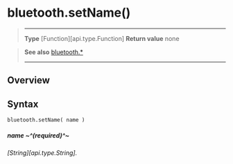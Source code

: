 # bluetooth.setName()

> --------------------- ------------------------------------------------------------------------------------------
> __Type__              [Function][api.type.Function]
> __Return value__      none


> __See also__          [bluetooth.*](/plugin/bluetooth.md)
> --------------------- ------------------------------------------------------------------------------------------

## Overview

## Syntax

	bluetooth.setName( name )

##### name ~^(required)^~
_[String][api.type.String]._
